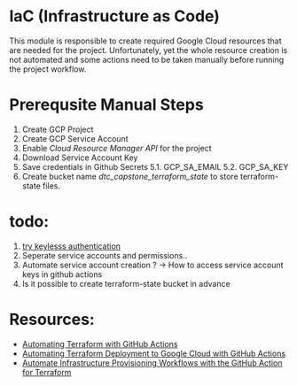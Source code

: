
# IaC (Infrastructure as Code)

This module is responsible to create required Google Cloud resources that are needed for the project.
Unfortunately, yet the whole resource creation is not automated and some actions need to be taken manually before running the project workflow.

# Prerequsite Manual Steps
1. Create GCP Project
2. Create GCP Service Account
3. Enable  *Cloud Resource Manager API* for the project
4. Download Service Account Key
5. Save credentials in Github Secrets
    5.1. GCP_SA_EMAIL
    5.2. GCP_SA_KEY
6. Create bucket name *dtc_capstone_terraform_state* to store terraform-state files.


# todo:
1. [try keylesss authentication](https://cloud.google.com/blog/products/identity-security/enabling-keyless-authentication-from-github-actions)
2. Seperate service accounts and permissions..
2. Automate service account creation ? -> How to access service account keys in github actions
3. Is it possible to create terraform-state bucket in advance


# Resources:
- [Automating Terraform with GitHub Actions](https://blog.searce.com/automating-terraform-with-github-actions-5b3aac5abea7)
- [Automating Terraform Deployment to Google Cloud with GitHub Actions](https://medium.com/interleap/automating-terraform-deployment-to-google-cloud-with-github-actions-17516c4fb2e5)
- [Automate Infrastructure Provisioning Workflows with the GitHub Action for Terraform](https://www.hashicorp.com/blog/automate-infrastructure-provisioning-workflows-with-the-github-action-for-terraform)

